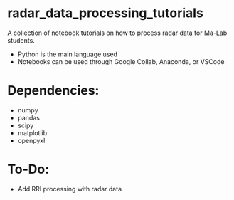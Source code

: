 # radar_data_processing_tutorials
A collection of notebook tutorials on how to process radar data for Ma-Lab students. 
 - Python is the main language used
 - Notebooks can be used through Google Collab, Anaconda, or VSCode

# Dependencies:
- numpy
- pandas
- scipy
- matplotlib
- openpyxl

# To-Do:
- Add RRI processing with radar data
